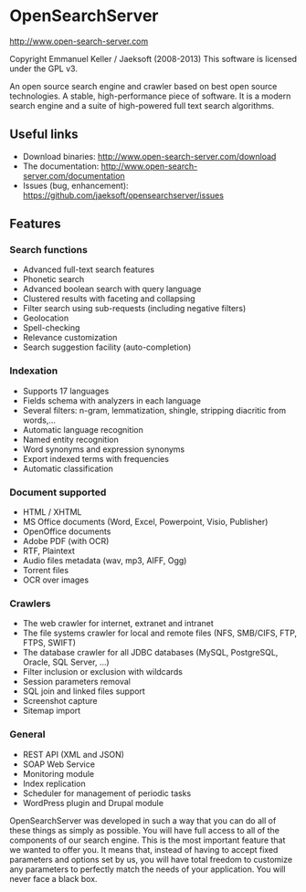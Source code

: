 OpenSearchServer
================
http://www.open-search-server.com

Copyright Emmanuel Keller / Jaeksoft (2008-2013)
This software is licensed under the GPL v3.

An open source search engine and crawler based on best open source technologies. A stable, high-performance piece of software. It is a modern search engine and a suite of high-powered full text search algorithms.

Useful links
------------
+ Download binaries: http://www.open-search-server.com/download
+ The documentation: http://www.open-search-server.com/documentation
+ Issues (bug, enhancement): https://github.com/jaeksoft/opensearchserver/issues

Features
--------
### Search functions
- Advanced full-text search features
- Phonetic search
- Advanced boolean search with query language
- Clustered results with faceting and collapsing
- Filter search using sub-requests (including negative filters)
- Geolocation
- Spell-checking
- Relevance customization
- Search suggestion facility (auto-completion)

### Indexation
- Supports 17 languages
- Fields schema with analyzers in each language
- Several filters: n-gram, lemmatization, shingle, stripping diacritic from words,…
- Automatic language recognition
- Named entity recognition
- Word synonyms and expression synonyms
- Export indexed terms with frequencies
- Automatic classification

### Document supported
- HTML / XHTML
- MS Office documents (Word, Excel, Powerpoint, Visio, Publisher)
- OpenOffice documents
- Adobe PDF (with OCR)
- RTF, Plaintext
- Audio files metadata (wav, mp3, AIFF, Ogg)
- Torrent files
- OCR over images

### Crawlers
- The web crawler for internet, extranet and intranet
- The file systems crawler for local and remote files (NFS, SMB/CIFS, FTP, FTPS, SWIFT)
- The database crawler for all JDBC databases (MySQL, PostgreSQL, Oracle, SQL Server, …)
- Filter inclusion or exclusion with wildcards
- Session parameters removal
- SQL join and linked files support
- Screenshot capture
- Sitemap import

### General
- REST API (XML and JSON)
- SOAP Web Service
- Monitoring module
- Index replication
- Scheduler for management of periodic tasks
- WordPress plugin and Drupal module

OpenSearchServer was developed in such a way that you can do all of these things as simply as possible. You will have full access to all of the components of our search engine. This is the most important feature that we wanted to offer you. It means that, instead of having to accept fixed parameters and options set by us, you will have total freedom to customize any parameters to perfectly match the needs of your application. You will never face a black box.